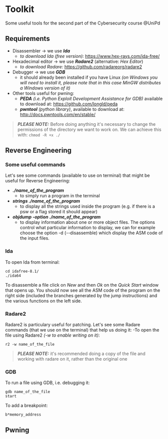 # Toolkit

Some useful tools for the second part of the Cybersecurity course @UniPd

## Requirements
- Disassembler -> we use ***Ida***
    - *to download Ida (free version):* https://www.hex-rays.com/ida-free/
- Hexadecimal editor -> we use ***Radare2*** (alternative: *Hex Editor*)
    - *to download Radare:* https://github.com/radareorg/radare2
- Debugger -> we use ***GDB***
    - it should already been installed if you have Linux *(on Windows you will need to install it, please note that in this case MinGW distributes a Windows version of it)*
- Other tools useful for pwning:
    - ***PEDA*** *(i.e. Python Exploit Development Assistance for GDB)* available to download at: https://github.com/longld/peda
    - ***pwntool*** *(python library)*, available to download at: http://docs.pwntools.com/en/stable/


> ***PLEASE NOTE:***  Before doing anything it's necessary to change the permissions of the directory we want to work on. We can achieve this with:   ``` chmod -R +x ./ ```


## Reverse Engineering
### Some useful commands
Let's see some commands (available to use on terminal) that might be useful for Reverse Engineering:
- ***./name_of_the_program***
    - to simply run a program in the terminal
- ***strings ./name_of_the_program***
    - to display all the strings used inside the program (e.g. if there is a psw or a flag stored it should appear)
- ***objdump -option ./name_of_the_program***
    - to display information about one or more object files. The options control what particular information to display, we can for example choose the option -d (--disassemble) which display the ASM code of the input files.

### Ida
To open Ida from terminal:
```
cd idafree-8.1/
./ida64
```
To disassemble a file click on *New* and then *Ok* on the *Quick Start* window that opens up. You should now see all the ASM code of the program on the right side 
(included the branches generated by the jump instructions) and the various functions on the left side.

### Radare2
Radare2 is particulary useful for patching. Let's see some Radare commands (that we use on the terminal) that help us doing it:
-To open the file using Radare2 *(-w to enable writing on it)*:
```
r2 -w name_of_the_file
```
> ***PLEASE NOTE:*** it's recommended doing a copy of the file and working with radare on it, rather than the original one

### GDB
To run a file using GDB, i.e. debugging it:
```
gdb name_of_the_file
start
```
To add a breakpoint:
```
b*memory_address
```

## Pwning
